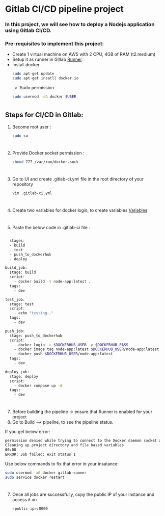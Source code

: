 # Gitlab CI/CD pipeline project

### In this project, we will see how to deploy a Nodejs application using Gitlab CI/CD.

### Pre-requisites to implement this project:
-  Create 1 virtual machine on AWS with 2 CPU, 4GB of RAM (t2.medium)
- Setup it as runner in Gitlab <a href="https://github.com/DevMadhup/GitLab-Zero-to-Hero/blob/main/Day-4/README.md">Runner</a>.
- Install docker
  ```bash
  sudo apt-get update
  sudo apt-get insatll docker.io
  ```
  - Sudo permission
  ```bash
  sudo usermod -aG docker $USER
  ```
#
## Steps for CI/CD in Gitlab:

1) Become root user :
    ```bash
    sudo su
    ```
#
2) Provide Docker socket permission : 
    ```bash
    chmod 777 /var/run/docker.sock
    ```
#
3) Go to UI and create .gitlab-ci.yml file in the root directory of your repository
    ```bash
    vim .gitlab-ci.yml
    ```

#
4) Create two variables for docker login, to create variables <a href="https://github.com/DevMadhup/GitLab-Zero-to-Hero/blob/main/Day-3/README.md">Variables</a>

#
5) Paste the below code in .gitlab-ci file :
```bash

  stages:
  - build
  - test
  - push_to_dockerhub
  - deploy

build_job:
  stage: build
  script:
    - docker build -t node-app:latest .
  tags:
    - dev

test_job:
  stage: test
  script:
    - echo "testing.."
  tags:
    - dev

push_job:
  stage: push_to_dockerhub
  script:
    - docker login -u $DOCKERHUB_USER -p $DOCKERHUB_PASS
    - docker image tag node-app:latest $DOCKERHUB_USER/node-app:latest
    - docker push $DOCKERHUB_USER/node-app:latest
  tags:
    - dev

deploy_job:
  stage: deploy
  script:
    - docker compose up -d
  tags:
    - dev
```

#
7) Before building the pipeline -> ensure that Runner is enabled for your project
6) Go to Build --> pipeline, to see the pipeline status.

If you get below error:

```bash
permission denied while trying to connect to the Docker daemon socket at unix:///var/run/docker.sock: Post "http://%2Fvar%2Frun%2Fdocker.sock/v1.24/build?buildargs=%7B%7D&cachefrom=%5B%5D&cgroupparent=&cpuperiod=0&cpuquota=0&cpusetcpus=&cpusetmems=&cpushares=0&dockerfile=Dockerfile&labels=%7B%7D&memory=0&memswap=0&networkmode=default&rm=1&shmsize=0&t=node-app%3Alatest&target=&ulimits=null&version=1": dial unix /var/run/docker.sock: connect: permission denied
Cleaning up project directory and file based variables
00:00
ERROR: Job failed: exit status 1
```
Use below commands to fix that error in your insatance:

```bash
sudo usermod -aG docker gitlab-runner
sudo service docker restart
```

#
7) Once all jobs are successfully, copy the public IP of your instance and access it on 
    ```bash
    <public-ip>:8000
    ```

#
